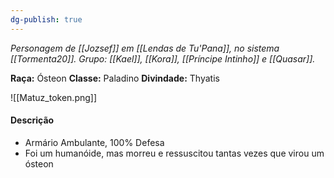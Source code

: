 ```yaml
---
dg-publish: true
---
```

*Personagem de [[Jozsef]] em [[Lendas de Tu'Pana]], no sistema [[Tormenta20]].*
*Grupo: [[Kael]], [[Kora]], [[Príncipe Intinho]] e [[Quasar]].*

**Raça:** Ósteon
**Classe:** Paladino
**Divindade:** Thyatis

![[Matuz_token.png]]
#### Descrição
- Armário Ambulante, 100% Defesa
- Foi um humanóide, mas morreu e ressuscitou tantas vezes que virou um ósteon